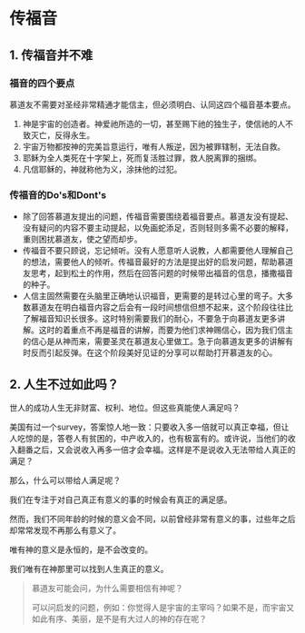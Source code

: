 # 传福音

## 1. 传福音并不难

### 福音的四个要点
慕道友不需要对圣经非常精通才能信主，但必须明白、认同这四个福音基本要点。
1. 神是宇宙的创造者。神爱祂所造的一切，甚至赐下祂的独生子，使信祂的人不致灭亡，反得永生。
2. 宇宙万物都按神的完美旨意运行，唯有人叛逆，因为被罪辖制，无法自救。
3. 耶稣为全人类死在十字架上，死而复活胜过罪，救人脱离罪的捆绑。
4. 凡信耶稣的，神就称他为义，涂抹他的过犯。

### 传福音的Do's和Dont's
- 除了回答慕道友提出的问题，传福音需要围绕着福音要点。慕道友没有提起、没有疑问的内容不要主动提起，以免画蛇添足，否则轻则多需不必要的解释，重则困扰慕道友，使之望而却步。
- 传福音不要只顾说，忘记倾听。没有人愿意听人说教，人都需要他人理解自己的想法，需要他人的倾听。传福音最好的方法是提出好的启发问题，帮助慕道友思考，起到松土的作用，然后在回答问题的时候带出福音的信息，播撒福音的种子。
- 人信主固然需要在头脑里正确地认识福音，更需要的是转过心里的弯子。大多数慕道友在明白福音内容之后会有一段时间想信但想不起来，这个阶段往往比了解福音知识长很多。这时特别需要我们的耐心，不要急于向慕道友更多讲解。这时的着重点不再是福音的讲解，而要为他们求神赐信心，因为我们信主的信心是从神而来，需要圣灵在慕道友心里做工。急于向慕道友更多的讲解有时反而引起反弹。在这个阶段美好见证的分享可以帮助打开慕道友的心。

## 2. 人生不过如此吗？

世人的成功人生无非财富、权利、地位。但这些真能使人满足吗？

美国有过一个survey，答案惊人地一致：只要收入多一倍就可以真正幸福，但让人吃惊的是，答卷人有贫困的，中产收入的，也有极富有的。或许说，当他们的收入翻番之后，又会说收入再多一倍才会幸福。这样是不是说收入无法带给人真正的满足？

那么，什么可以带给人满足呢？

我们在专注于对自己真正有意义的事的时候会有真正的满足感。

然而，我们不同年龄的时候的意义会不同，以前曾经非常有意义的事，过些年之后却常常发现不再那么有意义了。

唯有神的意义是永恒的，是不会改变的。

我们唯有在神那里可以找到人生真正的意义。

> 慕道友可能会问，为什么需要相信有神呢？
>
> 可以问启发的问题，例如：你觉得人是宇宙的主宰吗？如果不是，而宇宙又如此有序、美丽，是不是有大过人的神的存在呢？
